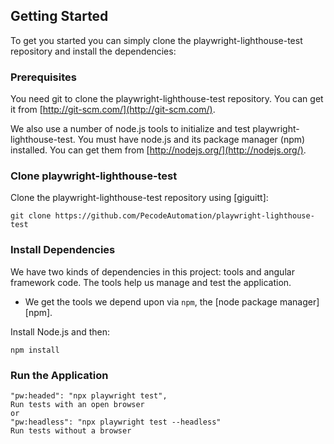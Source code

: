 ## Getting Started

To get you started you can simply clone the playwright-lighthouse-test repository and install the dependencies:

### Prerequisites

You need git to clone the playwright-lighthouse-test repository. You can get it from
[http://git-scm.com/](http://git-scm.com/).

We also use a number of node.js tools to initialize and test playwright-lighthouse-test. You must have node.js and
its package manager (npm) installed.  You can get them from [http://nodejs.org/](http://nodejs.org/).

### Clone playwright-lighthouse-test

Clone the playwright-lighthouse-test repository using [giguitt]:

```
git clone https://github.com/PecodeAutomation/playwright-lighthouse-test
```

### Install Dependencies

We have two kinds of dependencies in this project: tools and angular framework code.  The tools help
us manage and test the application.

* We get the tools we depend upon via `npm`, the [node package manager][npm].

Install Node.js and then:

```
npm install
```

### Run the Application
```
"pw:headed": "npx playwright test",
Run tests with an open browser
or
"pw:headless": "npx playwright test --headless"
Run tests without a browser 
```